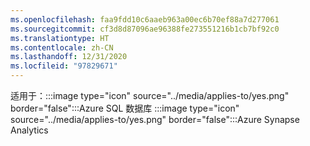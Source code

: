 ```yaml
---
ms.openlocfilehash: faa9fdd10c6aaeb963a00ec6b70ef88a7d277061
ms.sourcegitcommit: cf3d8d87096ae96388fe273551216b1cb7bf92c0
ms.translationtype: HT
ms.contentlocale: zh-CN
ms.lasthandoff: 12/31/2020
ms.locfileid: "97829671"
---
```

<Token>适用于：:::image type="icon" source="../media/applies-to/yes.png" border="false":::Azure SQL 数据库 :::image type="icon" source="../media/applies-to/yes.png" border="false":::Azure Synapse Analytics </Token> 

